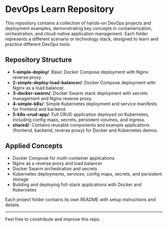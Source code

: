 # DevOps Learn Repository

This repository contains a collection of hands-on DevOps projects and deployment examples, demonstrating key concepts in containerization, orchestration, and cloud-native application management. Each folder represents a different scenario or technology stack, designed to learn and practice different DevOps tools.

## Repository Structure

- **1-simple-deploy/**: Basic Docker Compose deployment with Nginx reverse proxy.
- **2-simple-deploy-load-balancer/**: Docker Compose deployment with Nginx as a load balancer.
- **3-docker-swarm/**: Docker Swarm stack deployment with secrets management and Nginx reverse proxy.
- **4-simple-k8s/**: Simple Kubernetes deployment and service manifests for frontend and backend.
- **5-k8s-crud-app/**: Full CRUD application deployed on Kubernetes, including config maps, secrets, persistent volumes, and ingress.
- **shared/**: Contains reusable components and example applications (frontend, backend, reverse proxy) for Docker and Kubernetes demos.

## Applied Concepts 

- Docker Compose for multi-container applications
- Nginx as a reverse proxy and load balancer
- Docker Swarm orchestration and secrets
- Kubernetes deployments, services, config maps, secrets, and persistent storage
- Building and deploying full-stack applications with Docker and Kubernetes

Each project folder contains its own README with setup instructions and details.

---

Feel free to constribute and improve this repo.